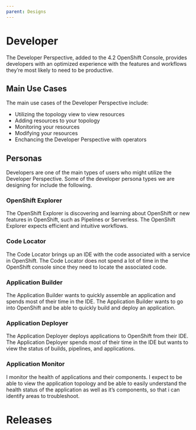 ```yaml
---
parent: Designs
---
```


# Developer

The Developer Perspective, added to the 4.2 OpenShift Console, provides developers with an optimized experience with the features and workflows they’re most likely to need to be productive.

## Main Use Cases 
The main use cases of the Developer Perspective include: 
- Utilizing the topology view to view resources 
- Adding resources to your topology 
- Monitoring your resources
- Modifying your resources 
- Enchancing the Developer Perspective with operators 

## Personas

Developers are one of the main types of users who might utilize the Developer Perspective. Some of the developer persona types we are designing for include the following.

### OpenShift Explorer 

The OpenShift Explorer is discovering and learning about OpenShift or new features in OpenShift, such as Pipelines or Serverless. The OpenShift Explorer expects efficient and intuitive workflows.

### Code Locator

The Code Locator brings up an IDE with the code associated with a service in OpenShift. The Code Locator does not spend a lot of time in the OpenShift console since they need to locate the associated code.

### Application Builder

The Application Builder wants to quickly assemble an application and spends most of their time in the IDE. The Application Builder wants to go into OpenShift and be able to quickly build and deploy an application.

### Application Deployer

The Application Deployer deploys applications to OpenShift from their IDE. The Application Deployer spends most of their time in the IDE but wants to view the status of builds, pipelines, and applications.  

### Application Monitor

I monitor the health of applications and their components.
I expect to be able to view the application topology and be able to easily understand the health status of the application as well as it’s components, so that i can identify areas to troubleshoot.

# Releases
